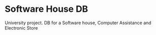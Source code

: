 # Software House DB
 University project. DB for a Software house, Computer Assistance and Electronic Store
